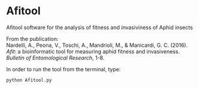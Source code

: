 # Afitool
Afitool software for the analysis of fitness and invasiviness of Aphid insects    

From the publication:  
Nardelli, A., Peona, V., Toschi, A., Mandrioli, M., & Manicardi, G. C. (2016). *Afit*: a bioinformatic tool for measuring aphid fitness and invasiveness. *Bulletin of Entomological Research*, 1-8.  

In order to run the tool from the terminal, type:  
```python
python Afitool.py
```
